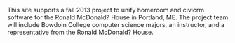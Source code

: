 This site supports a fall 2013 project to unify homeroom and civicrm software for the Ronald McDonald? House in Portland, ME. The project team will include Bowdoin College computer science majors, an instructor, and a representative from the Ronald McDonald? House.